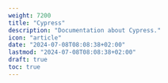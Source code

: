 ```yaml
---
weight: 7200
title: "Cypress"
description: "Documentation about Cypress."
icon: "article"
date: "2024-07-08T08:08:38+02:00"
lastmod: "2024-07-08T08:08:38+02:00"
draft: true
toc: true
---
```

